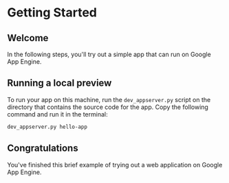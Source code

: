 # Getting Started

## Welcome

In the following steps, you'll try out a simple app that can run on Google App
Engine.

## Running a local preview

To run your app on this machine, run the `dev_appserver.py` script on the
directory that contains the source code for the app. Copy the following
command and run it in the terminal:

```bash
dev_appserver.py hello-app
```

## Congratulations

You've finished this brief example of trying out a web application on Google
App Engine. 
